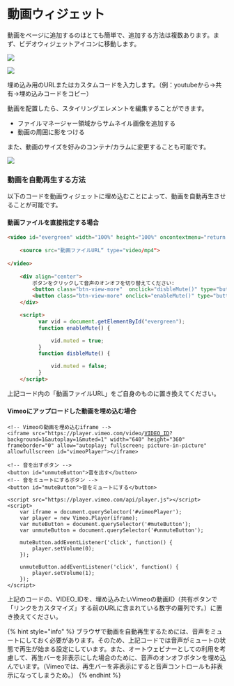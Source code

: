 # 動画ウィジェット

動画をページに追加するのはとても簡単で、追加する方法は複数あります。まず、ビデオウィジェットアイコンに移動します。

![](https://1369750374-files.gitbook.io/~/files/v0/b/gitbook-x-prod.appspot.com/o/spaces%2FWQDl1MvGQxbiNyVOzW8v%2Fuploads%2FkA1GJqO0ngUpxAQQxp2W%2Fvideo%20widget.PNG?alt=media\&token=ac4cac1d-f1fd-4af0-acaf-af9efec321d5)

![](https://1369750374-files.gitbook.io/~/files/v0/b/gitbook-x-prod.appspot.com/o/spaces%2FWQDl1MvGQxbiNyVOzW8v%2Fuploads%2FY5vIkXogqqZw54BeFLbW%2Fvideo%20placeholder.PNG?alt=media\&token=3065ad7d-3d9a-48b3-86ac-a4d1cff1ed60)

埋め込み用のURLまたはカスタムコードを入力します。（例：youtubeから→共有→埋め込みコードをコピー）

動画を配置したら、スタイリングエレメントを編集することができます。

* ファイルマネージャー領域からサムネイル画像を追加する
* 動画の周囲に影をつける

また、動画のサイズを好みのコンテナ/カラムに変更することも可能です。

![](https://1369750374-files.gitbook.io/~/files/v0/b/gitbook-x-prod.appspot.com/o/spaces%2FWQDl1MvGQxbiNyVOzW8v%2Fuploads%2FXYiuiugoDCAFTcQ7vmTy%2Fvideo%20thumbnail.PNG?alt=media\&token=b48c9722-a380-4c1b-a473-b8d60de663c5)

### 動画を自動再生する方法

以下のコードを動画ウィジェットに埋め込むことによって、動画を自動再生させることが可能です。

#### 動画ファイルを直接指定する場合

```html
<video id="evergreen" width="100%" height="100%" oncontextmenu="return false;" webkit-playsinline="true" playsinline="true" autoplay muted>
    
    <source src="動画ファイルURL“ type="video/mp4">
               
</video>
	
	<div align="center">
	 	ボタンをクリックして音声のオンオフを切り替えてください:
     	<button class="btn-view-more"  onclick="disbleMute()" type="button">ON</button> 
     	<button class="btn-view-more" onclick="enableMute()" type="button">OFF</button>  
	</div>

    <script>
          var vid = document.getElementById("evergreen");
          function enableMute() {

              vid.muted = true;
          }
          function disbleMute() {

              vid.muted = false;
          }
    </script>

```

上記コード内の「動画ファイルURL」をご自身のものに置き換えてください。

#### &#x20;Vimeoにアップロードした動画を埋め込む場合

<pre class="language-html"><code class="lang-html">&#x3C;!-- Vimeoの動画を埋め込むiframe -->
&#x3C;iframe src="https://player.vimeo.com/video/<a data-footnote-ref href="#user-content-fn-1">VIDEO_ID</a>?background=1&#x26;autoplay=1&#x26;muted=1" width="640" height="360" frameborder="0" allow="autoplay; fullscreen; picture-in-picture" allowfullscreen id="vimeoPlayer">&#x3C;/iframe>

&#x3C;!-- 音を出すボタン -->
&#x3C;button id="unmuteButton">音を出す&#x3C;/button>
&#x3C;!-- 音をミュートにするボタン -->
&#x3C;button id="muteButton">音をミュートにする&#x3C;/button>

&#x3C;script src="https://player.vimeo.com/api/player.js">&#x3C;/script>
&#x3C;script>
    var iframe = document.querySelector('#vimeoPlayer');
    var player = new Vimeo.Player(iframe);
    var muteButton = document.querySelector('#muteButton');
    var unmuteButton = document.querySelector('#unmuteButton');

    muteButton.addEventListener('click', function() {
        player.setVolume(0);
    });

    unmuteButton.addEventListener('click', function() {
        player.setVolume(1);
    });
&#x3C;/script>
</code></pre>

上記のコードの、VIDEO\_IDを、埋め込みたいVimeoの動画ID（共有ボタンで「リンクをカスタマイズ」する前のURLに含まれている数字の羅列です。）に置き換えてください。

{% hint style="info" %}
ブラウザで動画を自動再生するためには、音声をミュートにしておく必要があります。そのため、上記コードでは音声がミュートの状態で再生が始まる設定にしています。また、オートウェビナーとしての利用を考慮して、再生バーを非表示にした場合のために、音声のオンオフボタンを埋め込んでいます。（Vimeoでは、再生バーを非表示にすると音声コントロールも非表示になってしまうため。）
{% endhint %}

[^1]: ご自身のVImeo動画IDに置き換え
